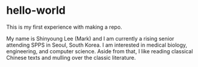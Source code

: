 # hello-world
This is my first experience with making a repo.

My name is Shinyoung Lee (Mark) and I am currently a rising senior attending SPPS in Seoul, South Korea. I am interested in medical biology, engineering, and computer science. Aside from that, I like reading classical Chinese texts and mulling over the classic literature. 
